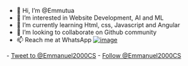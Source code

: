- 👋 Hi, I’m @Emmutua
- 👀 I’m interested in Website Development, AI and ML
- 🌱 I’m currently learning Html, css, Javascript and Angular
- 💞️ I’m looking to collaborate on Github community
- 📫 Reach me at WhatsApp
<a href="https://wa.me/+254743411856" target="_blank">![image](https://user-images.githubusercontent.com/94626975/162565166-e21733c3-3c96-4bce-aa1a-56ca2917fca3.png)
</a>
- <a href="https://twitter.com/intent/tweet?screen_name=Emmanuel2000CS&ref_src=twsrc%5Etfw" class="twitter-mention-button" data-show-count="false">Tweet to @Emmanuel2000CS</a>
- <a href="https://twitter.com/Emmanuel2000CS?ref_src=twsrc%5Etfw" class="twitter-follow-button" data-show-count="false">Follow @Emmanuel2000CS</a>
<!---
Emmutua/Emmutua is a ✨ special ✨ repository because its `README.md` (this file) appears on your GitHub profile.
You can click the Preview link to take a look at your changes.
--->
